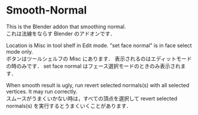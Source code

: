 # Smooth-Normal
This is the Blender addon that smoothing normal.  
これは法線をならす Blender のアドオンです．

Location is Misc in tool shelf in Edit mode. "set face normal" is in face select mode only.   
ボタンはツールシェルフの Misc にあります．
表示されるのはエディットモードの時のみです．
set face normal はフェース選択モードのときのみ表示されます．

When smooth result is ugly, run revert selected normals(s) with all selected vertices. It may run correctly.  
スムースがうまくいかない時は，すべての頂点を選択して revert selected normals(s) を実行するとうまくいくことがあります．
